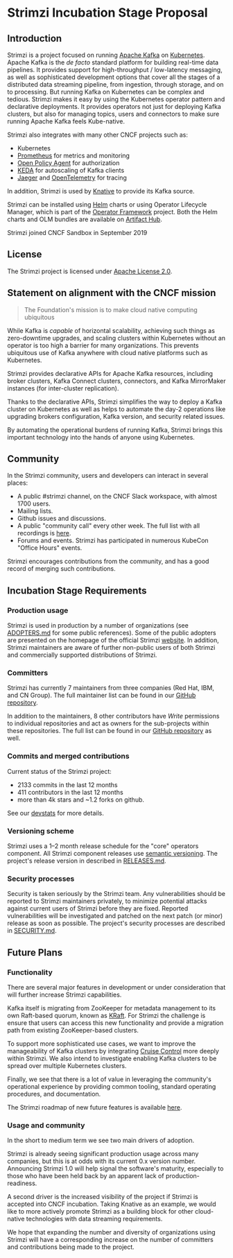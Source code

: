 # Strimzi Incubation Stage Proposal

## Introduction

Strimzi is a project focused on running [Apache Kafka][ak] on [Kubernetes][kube].
Apache Kafka is the _de facto_ standard platform for building real-time data pipelines.
It provides support for high-throughput / low-latency messaging, as well as sophisticated development options that cover all the stages of a distributed data streaming pipeline, from ingestion, through storage, and on to processing.
But running Kafka on Kubernetes can be complex and tedious.
Strimzi makes it easy by using the Kubernetes operator pattern and declarative deployments.
It provides operators not just for deploying Kafka clusters, but also for managing topics, users and connectors to make sure running Apache Kafka feels Kube-native.

Strimzi also integrates with many other CNCF projects such as:

* Kubernetes
* [Prometheus][prom] for metrics and monitoring
* [Open Policy Agent][opa] for authorization
* [KEDA][keda] for autoscaling of Kafka clients
* [Jaeger][jaeger] and [OpenTelemetry][otel] for tracing

In addition, Strimzi is used by [Knative][knative] to provide its Kafka source.

Strimzi can be installed using [Helm][helm] charts or using Operator Lifecycle Manager, which is part of the [Operator Framework][operatorframework] project.
Both the Helm charts and OLM bundles are available on [Artifact Hub][artifacthub].

Strimzi joined CNCF Sandbox in September 2019

## License

The Strimzi project is licensed under [Apache License 2.0](https://github.com/strimzi/strimzi-kafka-operator/blob/main/LICENSE).

## Statement on alignment with the CNCF mission

> The Foundation's mission is to make cloud native computing ubiquitous

While Kafka is _capable_ of horizontal scalability, achieving such things as zero-downtime upgrades, and scaling clusters within Kubernetes without an operator is too high a barrier for many organizations.
This prevents ubiquitous use of Kafka anywhere with cloud native platforms such as Kubernetes.

Strimzi provides declarative APIs for Apache Kafka resources, including broker clusters, Kafka Connect clusters, connectors, and Kafka MirrorMaker instances (for inter-cluster replication).

Thanks to the declarative APIs, Strimzi simplifies the way to deploy a Kafka cluster on Kubernetes as well as helps to automate the day-2 operations like upgrading brokers configuration, Kafka version, and security related issues.

By automating the operational burdens of running Kafka, Strimzi brings this important technology into the hands of anyone using Kubernetes.

## Community

In the Strimzi community, users and developers can interact in several places:

* A public #strimzi channel, on the CNCF Slack workspace, with almost 1700 users.
* Mailing lists.
* Github issues and discussions.
* A public "community call" every other week. The full list with all recordings is [here](https://www.youtube.com/watch?v=wK4k3cAstbQ&list=PLpI4X8PMthYfONZopcRd4X_stq1C14Rtn).
* Forums and events. Strimzi has participated in numerous KubeCon "Office Hours" events.

Strimzi encourages contributions from the community, and has a good record of merging such contributions.


## Incubation Stage Requirements

### Production usage

Strimzi is used in production by a number of organizations (see [ADOPTERS.md](https://github.com/strimzi/strimzi-kafka-operator/blob/main/ADOPTERS.md) for some public references).
Some of the public adopters are presented on the homepage of the official Strimzi [website](https://strimzi.io/).
In addition, Strimzi maintainers are aware of further non-public users of both Strimzi and commercially supported distributions of Strimzi. 

### Committers

Strimzi has currently 7 maintainers from three companies (Red Hat, IBM, and CN Group).
The full maintainer list can be found in our [GitHub repository](https://github.com/strimzi/governance/blob/master/MAINTAINERS).

In addition to the maintainers, 8 other contributors have _Write_ permissions to individual repositories and act as owners for the sub-projects within these repositories.
The full list can be found in our [GitHub repository](https://github.com/strimzi/governance/blob/main/COMPONENT-OWNERS) as well.

### Commits and merged contributions

Current status of the Strimzi project:

* 2133 commits in the last 12 months
* 411 contributors in the last 12 months
* more than 4k stars and ~1.2 forks on github.

See our [devstats](https://all.devstats.cncf.io/d/54/project-health-table?orgId=1&var-repogroup_name=Strimzi) for more details.

### Versioning scheme

Strimzi uses a 1–2 month release schedule for the "core" operators component.
All Strimzi component releases use [semantic versioning](https://semver.org/).
The project's release version in described in [RELEASES.md](https://github.com/strimzi/governance/blob/main/RELEASES.md).

### Security processes

Security is taken seriously by the Strimzi team. Any vulnerabilities should be reported to Strimzi maintainers privately, to minimize potential attacks against current users of Strimzi before they are fixed.
Reported vulnerabilities will be investigated and patched on the next patch (or minor) release as soon as possible.
The project's security processes are described in [SECURITY.md](https://github.com/strimzi/.github/blob/main/SECURITY.md).

## Future Plans

### Functionality

There are several major features in development or under consideration that will further increase Strimzi capabilities.

Kafka itself is migrating from ZooKeeper for metadata management to its own Raft-based quorum, known as [KRaft][kip-500].
For Strimzi the challenge is ensure that users can access this new functionality and provide a migration path from existing ZooKeeper-based clusters.

To support more sophisticated use cases, we want to improve the manageability of Kafka clusters by integrating [Cruise Control][cc] more deeply within Strimzi.
We also intend to investigate enabling Kafka clusters to be spread over multiple Kubernetes clusters.

Finally, we see that there is a lot of value in leveraging the community's operational experience by providing common tooling, standard operating procedures, and documentation.

The Strimzi roadmap of new future features is available [here](https://github.com/orgs/strimzi/projects/1).

### Usage and community

In the short to medium term we see two main drivers of adoption. 

Strimzi is already seeing significant production usage across many companies, but this is at odds with its current 0.x version number.
Announcing Strimzi 1.0 will help signal the software's maturity, especially to those who have been held back by an apparent lack of production-readiness. 

A second driver is the increased visibility of the project if Strimzi is accepted into CNCF incubation.
Taking Knative as an example, we would like to more actively promote Strimzi as a building block for other cloud-native technologies with data streaming requirements.

We hope that expanding the number and diversity of organizations using Strimzi will have a corresponding increase on the number of committers and contributions being made to the project.

[ak]: https://kafka.apache.org/
[kube]: https://kubernetes.io/
[prom]: https://prometheus.io/
[opa]: https://www.openpolicyagent.org/
[keda]: https://keda.sh/
[jaeger]: https://www.jaegertracing.io/
[otel]: https://opentelemetry.io/
[knative]: https://knative.dev/
[helm]: https://helm.sh/
[operatorhub]: https://operatorhub.io/
[operatorframework]: https://operatorframework.io/
[kip-500]: https://cwiki.apache.org/confluence/display/KAFKA/KIP-500%3A+Replace+ZooKeeper+with+a+Self-Managed+Metadata+Quorum
[cc]: https://github.com/linkedin/cruise-control
[artifacthub]: https://artifacthub.io/